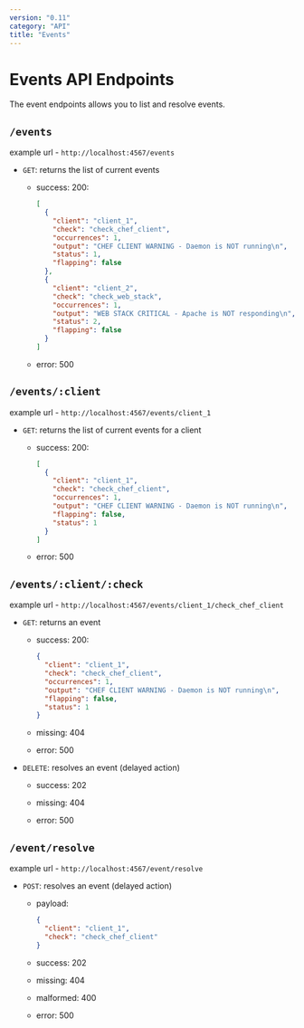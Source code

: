 ```yaml
---
version: "0.11"
category: "API"
title: "Events"
---
```


# Events API Endpoints

The event endpoints allows you to list and resolve events.

## `/events`

example url - `http://localhost:4567/events`

* `GET`: returns the list of current events

  - success: 200:

    ~~~ json
    [
      {
        "client": "client_1",
        "check": "check_chef_client",
        "occurrences": 1,
        "output": "CHEF CLIENT WARNING - Daemon is NOT running\n",
        "status": 1,
        "flapping": false
      },
      {
        "client": "client_2",
        "check": "check_web_stack",
        "occurrences": 1,
        "output": "WEB STACK CRITICAL - Apache is NOT responding\n",
        "status": 2,
        "flapping": false
      }
    ]
    ~~~

  - error: 500

## `/events/:client`

example url - `http://localhost:4567/events/client_1`

* `GET`: returns the list of current events for a client

  - success: 200:

    ~~~ json
    [
      {
        "client": "client_1",
        "check": "check_chef_client",
        "occurrences": 1,
        "output": "CHEF CLIENT WARNING - Daemon is NOT running\n",
        "flapping": false,
        "status": 1
      }
    ]
    ~~~

  - error: 500

## `/events/:client/:check`

example url - `http://localhost:4567/events/client_1/check_chef_client`

* `GET`: returns an event

  - success: 200:

    ~~~ json
    {
      "client": "client_1",
      "check": "check_chef_client",
      "occurrences": 1,
      "output": "CHEF CLIENT WARNING - Daemon is NOT running\n",
      "flapping": false,
      "status": 1
    }
    ~~~

  - missing: 404

  - error: 500

* `DELETE`: resolves an event (delayed action)

  - success: 202

  - missing: 404

  - error: 500

## `/event/resolve`

example url - `http://localhost:4567/event/resolve`

* `POST`: resolves an event (delayed action)

  - payload:

    ~~~ json
    {
      "client": "client_1",
      "check": "check_chef_client"
    }
    ~~~

  - success: 202

  - missing: 404

  - malformed: 400

  - error: 500
